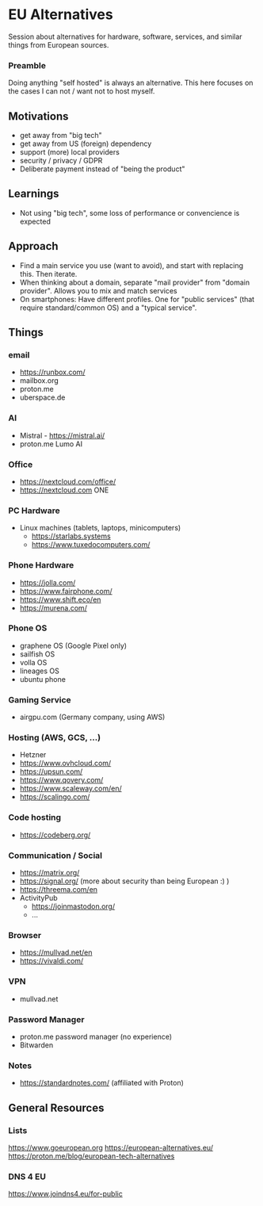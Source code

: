 # EU Alternatives

Session about alternatives for hardware, software, services, and similar things from European sources.

### Preamble

Doing anything "self hosted" is always an alternative.
This here focuses on the cases I can not / want not to host myself.

## Motivations

* get away from "big tech"
* get away from US (foreign) dependency
* support (more) local providers
* security / privacy / GDPR
* Deliberate payment instead of "being the product"

## Learnings

* Not using "big tech", some loss of performance or convencience is expected

## Approach

* Find a main service you use (want to avoid), and start with replacing this. Then iterate.
* When thinking about a domain, separate "mail provider" from "domain provider". Allows you to mix and match services
* On smartphones: Have different profiles. One for "public services" (that require standard/common OS) and a "typical service".


## Things

### email

* https://runbox.com/
* mailbox.org
* proton.me
* uberspace.de

### AI

* Mistral - https://mistral.ai/
* proton.me Lumo AI

### Office

* https://nextcloud.com/office/
* https://nextcloud.com ONE

### PC Hardware

* Linux machines (tablets, laptops, minicomputers)
  * https://starlabs.systems
  * https://www.tuxedocomputers.com/

### Phone Hardware

* https://jolla.com/
* https://www.fairphone.com/
* https://www.shift.eco/en
* https://murena.com/

### Phone OS

* graphene OS (Google Pixel only)
* sailfish OS
* volla OS
* lineages OS
* ubuntu phone


### Gaming Service

* airgpu.com (Germany company, using AWS)

### Hosting (AWS, GCS, ...)

* Hetzner
* https://www.ovhcloud.com/
* https://upsun.com/
* https://www.qovery.com/
* https://www.scaleway.com/en/
* https://scalingo.com/

### Code hosting

* https://codeberg.org/

### Communication / Social

* https://matrix.org/
* https://signal.org/ (more about security than being European :) )
* https://threema.com/en
* ActivityPub
  * https://joinmastodon.org/
  * ...

### Browser

* https://mullvad.net/en
* https://vivaldi.com/

### VPN

* mullvad.net

### Password Manager

* proton.me password manager (no experience)
* Bitwarden

### Notes

* https://standardnotes.com/ (affiliated with Proton)

## General Resources

### Lists
https://www.goeuropean.org
https://european-alternatives.eu/
https://proton.me/blog/european-tech-alternatives

### DNS 4 EU
https://www.joindns4.eu/for-public

